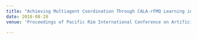 ```yaml
---
title: "Achieving Multiagent Coordination Through CALA-rFMQ Learning in Continuous Action Space"
date: 2018-08-28
venue: 'Proceedings of Pacific Rim International Conference on Artificial Intelligence (PRICAI)'

---
```





